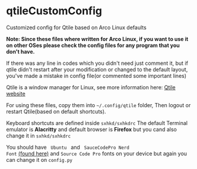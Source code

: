 # qtileCustomConfig
Customized config for Qtile based on Arco Linux defaults


<strong>Note: Since these files where written for Arco Linux, if you want to use it on other OSes please check the config files for any program that you don't have.</strong>

If there was any line in codes which you didn't need just comment it, but if qtile didn't restart after your modification or changed to the default layout, you've made a mistake in config file(or commented some important lines)

Qtile is a window manager for Linux, see more information here:
<a href link="http://www.qtile.org/">Qtile website</a> 

For using these files, copy them into   <code>~/.config/qtile</code>   folder,
Then logout or restart Qtile(based on default shortcuts).

Keyboard shortcuts are defined inside <code>sxhkd/sxhkdrc</code>
The default Terminal emulator is <strong>Alacritty</strong> and default browser is <strong>Firefox</strong> but you cand also change it in <code>sxhkd/sxhkdrc</code>

You should have <code> Ubuntu </code> and <code> SauceCodePro Nerd Font</code> <a href="https://www.nerdfonts.com/">(found here)</a> and <code>Source Code Pro</code> fonts on your device but again you can change it on <code>config.py</code>
